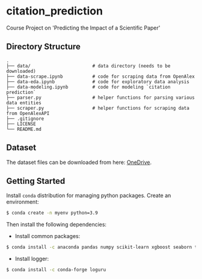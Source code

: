 # citation_prediction
Course Project on 'Predicting the Impact of a Scientific Paper'


## Directory Structure

```
.
├── data/                       # data directory (needs to be downloaded)
├── data-scrape.ipynb           # code for scraping data from OpenAlex
├── data-eda.ipynb              # code for exploratory data analysis
├── data-modeling.ipynb         # code for modeling `citation prediction`
├── parser.py                   # helper functions for parsing various data entities
├── scraper.py                  # helper functions for scraping data from OpenAlexAPI
├── .gitignore
├── LICENSE
└── README.md
```


## Dataset
The dataset files can be downloaded from here: [OneDrive](https://purdue0-my.sharepoint.com/:f:/g/personal/gchoudha_purdue_edu/EvnracBaGV9BjcjJvHZ6Go8BjWz7VFjKKOo7OuiSXQ4Pqw).


## Getting Started
Install `conda` distribution for managing python packages. Create an environment:
```bash
$ conda create -n myenv python=3.9
```
Then install the following dependencies:
* Install common packages: 
```bash
$ conda install -c anaconda pandas numpy scikit-learn xgboost seaborn tqdm requests pyopenssl idna gensim
```
* Install logger: 
```bash
$ conda install -c conda-forge loguru
```